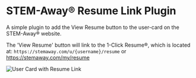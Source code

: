 # STEM-Away&reg; Resume Link Plugin

A simple plugin to add the View Resume button to the user-card on the STEM-Away® website.

The 'View Resume' button will link to the 1-Click Resume®, which is located at: `https://stemaway.com/u/{username}/resume` or https://stemaway.com/my/resume

![User Card with Resume Link](https://stemaway-updivision-urlsigner.storage.googleapis.com/original/2X/6/634db18492a0ff166738126b7d3b7684bd210f3b.png)
